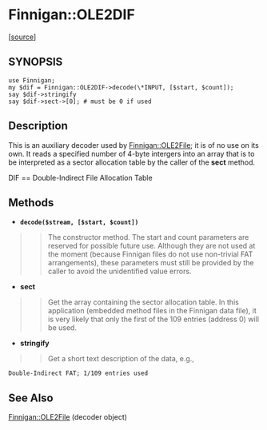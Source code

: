 # Finnigan::OLE2DIF #
[[source](http://code.google.com/p/unfinnigan/source/browse/perl/Finnigan/lib/Finnigan/OLE2DIF.pm)]
## SYNOPSIS ##

```
use Finnigan;
my $dif = Finnigan::OLE2DIF->decode(\*INPUT, [$start, $count]);
say $dif->stringify
say $dif->sect->[0]; # must be 0 if used
```


## Description ##

This is an auxiliary decoder used by [Finnigan::OLE2File](FinniganOLE2File.md); it is of no use on its own. It reads a specified number of 4-byte intergers into an array that is to be interpreted as a sector allocation table by the caller of the **sect** method.

DIF == Double-Indirect File Allocation Table


## Methods ##
  * **`decode($stream, [$start, $count])`**
> > The constructor method. The start and count parameters are reserved for possible future use. Although they are not used at the moment (because Finnigan files do not use non-trivial FAT arrangements), these parameters must still be provided by the caller to avoid the unidentified value errors.

  * **sect**
> > Get the array containing the sector allocation table. In this application (embedded method files in the Finnigan data file), it is very likely that only the first of the 109 entries (address 0) will be used.

  * **stringify**
> > Get a short text description of the data, e.g.,
```
Double-Indirect FAT; 1/109 entries used
```

## See Also ##

[Finnigan::OLE2File](FinniganOLE2File.md) (decoder object)